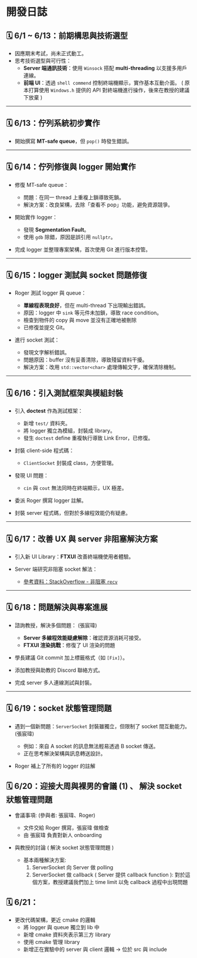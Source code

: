 # 開發日誌

## 🗓️ 6/1 ~ 6/13：前期構思與技術選型

* 因應期末考試，尚未正式動工。
* 思考技術選型與可行性：
  * **Server 端通訊技術**：使用 `Winsock` 搭配 **multi-threading** 以支援多用戶連線。
  * **前端 UI**：透過 `shell commend` 控制終端機顯示，實作基本互動介面。 ( 原本打算使用 `Windows.h` 提供的 API 對終端機進行操作，後來在教授的建議下放棄 )

---

## 🗓️ 6/13：佇列系統初步實作

* 開始撰寫 **MT-safe queue**，但 `pop()` 時發生錯誤。

---

## 🗓️ 6/14：佇列修復與 logger 開始實作

* 修復 MT-safe queue：
  * 問題：在同一 thread 上重複上鎖導致死鎖。
  * 解決方案：改良架構，去除「查看不 pop」功能，避免資源競爭。

* 開始實作 logger：
  * 發現 **Segmentation Fault**。
  * 使用 `gdb` 除錯，原因是誤引用 `nullptr`。
* 完成 logger 並整理專案架構，首次使用 Git 進行版本控管。

---

## 🗓️ 6/15：logger 測試與 socket 問題修復

* Roger 測試 logger 與 queue：
  * **單線程表現良好**，但在 multi-thread 下出現輸出錯誤。
  * 原因：logger 中 `sink` 等元件未加鎖，導致 race condition。
  * 檢查到物件的 copy 與 move 並沒有正確地被刪除
  * 已修復並提交 Git。

* 進行 socket 測試：
  * 發現文字解析錯誤。
  * 問題原因：buffer 沒有妥善清除，導致殘留資料干擾。
  * 解決方案：改用 `std::vector<char>` 處理傳輸文字，確保清除機制。

---

## 🗓️ 6/16：引入測試框架與模組封裝

* 引入 **doctest** 作為測試框架：
  * 新增 `test/` 資料夾。
  * 將 logger 獨立為模組，封裝成 library。
  * 發生 `doctest` define 重複執行導致 Link Error，已修復。

* 封裝 client-side 程式碼：
  * `ClientSocket` 封裝成 class，方便管理。

* 發現 UI 問題：
  * `cin` 與 `cout` 無法同時在終端顯示，UX 極差。

* 委派 Roger 撰寫 logger 註解。
* 封裝 server 程式碼，但對於多線程效能仍有疑慮。

---

## 🗓️ 6/17：改善 UX 與 server 非阻塞解決方案

* 引入新 UI Library：**FTXUI** 改善終端機使用者體驗。
* Server 端研究非阻塞 socket 解法：

  * [參考資料：StackOverflow - 非阻塞 `recv`](https://stackoverflow.com/questions/28636286/can-a-socket-be-made-non-blocking-only-for-the-recv-function)

---

## 🗓️ 6/18：問題解決與專案進展

* 諮詢教授，解決多個問題： (張宸瑋)
  * **Server 多線程效能疑慮解除**：確認資源消耗可接受。
  * **FTXUI 渲染挑戰**：修復了 UI 渲染的問題

* 學長建議 Git commit 加上標籤格式（如 `[Fix]`）。
* 添加教授與助教的 Discord 聯絡方式。
* 完成 server 多人連線測試與封裝。

---

## 🗓️ 6/19：socket 狀態管理問題

* 遇到一個新問題：`ServerSocket` 封裝雖獨立，但限制了 socket 間互動能力。 (張宸瑋)
  * 例如：來自 A socket 的訊息無法輕易透過 B socket 傳送。
  * 正在思考解決架構與訊息轉送設計。

* Roger 補上了所有的 logger 的註解

## 🗓️ 6/20：迎接大周與裸男的會議 (1) 、 解決 socket 狀態管理問題

* 會議事項: (參與者: 張宸瑋、Roger)
  * 文件交給 Roger 撰寫，張宸瑋 做檢查
  * 由 張宸瑋 負責對新人 onboarding

* 與教授的討論 ( 解決 socket 狀態管理問題 )
  * 基本兩種解決方案:
    1. ServerSocket 向 Server 做 polling
    2. ServerSocket 做 callback ( Server 提供 callback function ): 對於這個方案，教授建議我們加上 time limit 以免 callback 過程中出現問題

## 🗓️ 6/21：

* 更改代碼架構，更近 cmake 的邏輯
  * 將 logger 與 queue 獨立到 lib 中
  * 新增 cmake 資料夾表示第三方 library
  * 使用 cmake 管理 library
  * 新增正在實驗中的 server 與 client 邏輯 -> 位於 src 與 include